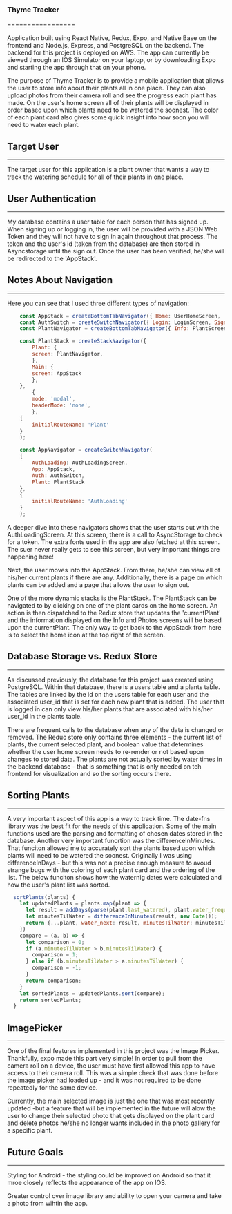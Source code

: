 ### Thyme Tracker
=================

Application built using React Native, Redux, Expo, and Native Base on the frontend and Node.js, Express, and PostgreSQL on the backend. The backend for this project is deployed on AWS. The app can currently be viewed through an IOS Simulator on your laptop, or by downloading Expo and starting the app through that on your phone.

The purpose of Thyme Tracker is to provide a mobile application that allows the user to store info about their plants all in one place. They can also upload photos from their camera roll and see the progress each plant has made. On the user's home screen all of their plants will be displayed in order based upon which plants need to be watered the soonest. The color of each plant card also gives some quick insight into how soon you will need to water each plant.

## Target User
--------------
The target user for this application is a plant owner that wants a way to track the watering schedule for all of their plants in one place. 

## User Authentication
----------------------
My database contains a user table for each person that has signed up. When signing up or logging in, the user will be provided with a JSON Web Token and they will not have to sign in again throughout that process. The token and the user's id (taken from the database) are then stored in Asyncstorage until the sign out.  Once the user has been verified, he/she will be redirected to the 'AppStack'.

## Notes About Navigation
-------------------------
Here you can see that I used three different types of navigation:

```javascript
    const AppStack = createBottomTabNavigator({ Home: UserHomeScreen, 'Add Plant': AddPlantScreen, Signout: SignoutScreen})
    const AuthSwitch = createSwitchNavigator({ Login: LoginScreen, Signup: SignupScreen })
    const PlantNavigator = createBottomTabNavigator({ Info: PlantScreen, Photos: PhotoScreen})

    const PlantStack = createStackNavigator({
        Plant: {
        screen: PlantNavigator,
        },
        Main: {
        screen: AppStack
        }, 
    },
        {
        mode: 'modal',
        headerMode: 'none',
        },
    {
        initialRouteName: 'Plant'
    }
    );

    const AppNavigator = createSwitchNavigator(
    {
        AuthLoading: AuthLoadingScreen, 
        App: AppStack, 
        Auth: AuthSwitch,
        Plant: PlantStack
    },
    {
        initialRouteName: 'AuthLoading'
    }
    ); 
```
A deeper dive into these navigators shows that the user starts out with the AuthLoadingScreen. At this screen, there is a call to AsyncStorage to check for a token. The extra fonts used in the app are also fetched at this screen. The suer never really gets to see this screen, but very important things are happening here!

Next, the user moves into the AppStack. From there, he/she can view all of his/her current plants if there are any. Additionally, there is a page on which plants can be added and a page that allows the user to sign out.

One of the more dynamic stacks is the PlantStack. The PlantStack can be navigated to by clicking on one of the plant cards on the home screen. An action is then dispatched to the Redux store that updates the 'currentPlant' and the information displayed on the Info and Photos screens will be based upon the currentPlant. The only way to get back to the AppStack from here is to select the home icon at the top right of the screen.

## Database Storage vs. Redux Store
-----------------------------------

As discussed previously, the database for this project was created using PostgreSQL. Within that database, there is a users table and a plants table. The tables are linked by the id on the users table for each user and the associated user_id that is set for each new plant that is added. The user that is logged in can only view his/her plants that are associated with his/her user_id in the plants table. 

There are frequent calls to the database when any of the data is changed or removed. The Reduc store only contains three elements - the current list of plants, the current selected plant, and boolean value that determines whether the user home screen needs to re-render or not based upon changes to stored data. The plants are not actually sorted by water times in the backend database - that is something that is only needed on teh frontend for visualization and so the sorting occurs there. 

## Sorting Plants
-----------------
A very important aspect of this app is a way to track time. The date-fns library was the best fit for the needs of this application. Some of the main functions used are the parsing and formatting of chosen dates stored in the database. Another very important funcrtion was the differenceInMinutes. That funciton allowed me to accurately sort the plants based upon which plants will need to be watered the soonest. Originally I was using differenceInDays - but this was not a precise enough measure to avoud strange bugs with the coloring of each plant card and the ordering of the list. The below funciton shows how the waternig dates were calculated and how the user's plant list was sorted.

```javascript
  sortPlants(plants) {
    let updatedPlants = plants.map(plant => {
      let result = addDays(parse(plant.last_watered), plant.water_frequency);
      let minutesTilWater = differenceInMinutes(result, new Date());
      return {...plant, water_next: result, minutesTilWater: minutesTilWater};
    })
    compare = (a, b) => {
      let comparison = 0;
      if (a.minutesTilWater > b.minutesTilWater) {
        comparison = 1;
      } else if (b.minutesTilWater > a.minutesTilWater) {
        comparison = -1;
      }
      return comparison;
    }
    let sortedPlants = updatedPlants.sort(compare);
    return sortedPlants;
  }
```

## ImagePicker
--------------
One of the final features implemented in this project was the Image Picker. Thankfully, expo made this part very simple! 
In order to pull from the camera roll on a device, the user must have first allowed this app to have access to their camera roll. This was a simple check that was done before the image picker had loaded up - and it was not required to be done repeatedly for the same device.

Currently, the main selected image is just the one that was most recently updated -but a feature that will be implemented in the future will alow the user to change their selected photo that gets displayed on the plant card and delete photos he/she no longer wants included in the photo gallery for a specific plant. 


## Future Goals
---------------
Styling for Android - the styling could be improved on Android so that it mroe closely reflects the appearance of the app on IOS.

Greater control over image library and ability to open your camera and take a photo from wihtin the app.
